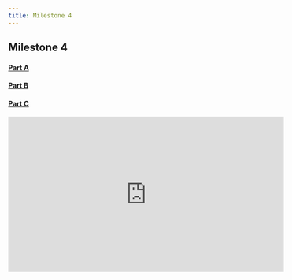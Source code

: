 ```yaml
---
title: Milestone 4
---
```


## Milestone 4

<h4><a href="https://jbs26156.github.io/4800-Term-Project/Milestone4_PartA.html">Part A</a></h4>

<h4><a href="https://jbs26156.github.io/4800-Term-Project/Milestone4_PartB.html">Part B</a></h4>

<h4><a href="https://youtu.be/siwoeRMEW-E">Part C</a></h4>

<iframe width="560" height="315" src="https://www.youtube.com/embed/siwoeRMEW" title="YouTube video player" frameborder="0" allow="accelerometer; autoplay; clipboard-write; encrypted-media; gyroscope; picture-in-picture" allowfullscreen></iframe>
